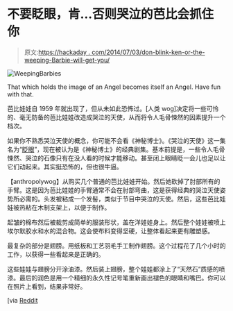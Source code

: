# 不要眨眼，肯…否则哭泣的芭比会抓住你

> 原文:[https://hackaday . com/2014/07/03/don-blink-ken-or-the-weeping-Barbie-will-get-you/](https://hackaday.com/2014/07/03/dont-blink-ken-or-the-weeping-barbie-will-get-you/)

![WeepingBarbies](../Images/f590a82ce73901cdf2a9b55ce453dbf4.png)

That which holds the image of an Angel becomes itself an Angel. Have fun with that.

芭比娃娃自 1959 年就出现了，但从未如此恐怖过。[人类 wog]决定将一些可怜的、毫无防备的芭比娃娃改造成哭泣的天使，从而将令人毛骨悚然的因素提升一个档次。

如果你不熟悉哭泣天使的概念，你可能不会看《神秘博士》。《哭泣的天使》这一集名为“[眨眼](http://en.wikipedia.org/wiki/Blink_(Doctor_Who) "Blink")”，现在被认为是《神秘博士》的经典剧集。基本前提是，一些令人毛骨悚然、哭泣的石像只有在没人看的时候才能移动。甚至闭上眼睛眨一会儿也足以让它们动起来。其实挺恐怖的，但也很牛逼。

【anthropolywog】从购买几个普通的芭比娃娃开始。然后她砍掉了肘部所有的手臂。这是因为芭比娃娃的手臂通常不会在肘部弯曲，这是获得经典的哭泣天使姿势所必需的。头发被粘成一个发髻，类似于节目中哭泣的天使。然后，这些芭比娃娃被热粘在木制支架上，以便于制作。

起皱的棉布然后被裁剪成简单的服装形状，盖在洋娃娃身上。然后整个娃娃被喷上埃尔默胶水和水的混合物。这会使布料变得坚硬，让整体看起来更有雕塑感。

最复杂的部分是翅膀。用纸板和工艺羽毛手工制作翅膀。这个过程花了几个小时的工作，以获得一些看起来是正确的。

这些娃娃与翅膀分开涂油漆。然后装上翅膀，整个娃娃都涂上了“天然石”质感的喷漆。最后的润色是用一个精细的永久性记号笔重新画出褪色的眼睛和嘴巴。你可以在照片上看到，结果非常好。

[via [Reddit](http://www.reddit.com/r/howto/comments/29or48/how_to_turn_barbies_into_doctor_who_weeping_angels/ "Reddit.com")